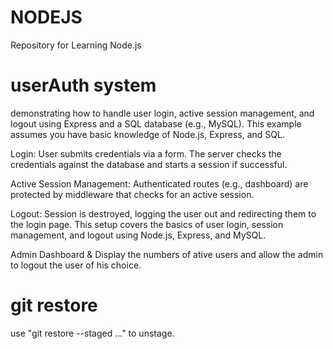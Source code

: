 # NODEJS
Repository for Learning Node.js

# userAuth system 

demonstrating how to handle user login, active session management, and logout using Express and a SQL database (e.g., MySQL). This example assumes you have basic knowledge of Node.js, Express, and SQL.

Login: User submits credentials via a form. The server checks the credentials against the database and starts a session if successful.

Active Session Management: Authenticated routes (e.g., dashboard) are protected by middleware that checks for an active session.

Logout: Session is destroyed, logging the user out and redirecting them to the login page.
This setup covers the basics of user login, session management, and logout using Node.js, Express, and MySQL.

Admin Dashboard  & Display the numbers of ative users and allow the admin to logout the user of his choice.

# git restore
  use "git restore --staged <file>..." to unstage.